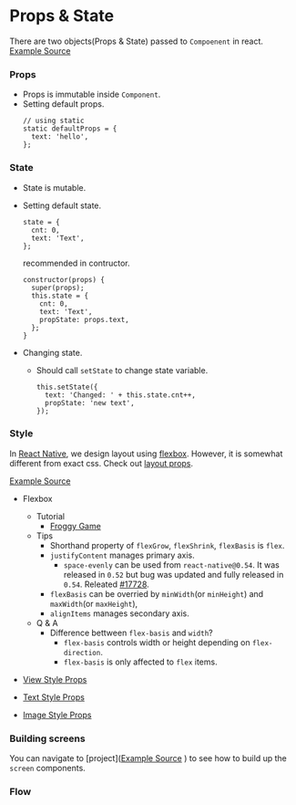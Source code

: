 # Props & State
There are two objects(Props & State) passed to `Compoenent` in react.
[Example Source](https://github.com/dooboolab/react-native-training/blob/master/props-state/ExPropsState)

### Props
- Props is immutable inside `Component`.
- Setting default props.
  ```
  // using static
  static defaultProps = {
    text: 'hello',
  };
  ```

### State
- State is mutable.
- Setting default state.
  ```
  state = {
    cnt: 0,
    text: 'Text',
  };
  ```
  recommended in contructor.
  ```
  constructor(props) {
    super(props);
    this.state = {
      cnt: 0,
      text: 'Text',
      propState: props.text,
    };
  }
  ```

- Changing state.
  + Should call `setState` to change state variable.
    ```
    this.setState({
      text: 'Changed: ' + this.state.cnt++,
      propState: 'new text',
    });
    ```

### Style
In [React Native](https://facebook.github.io/react-native/), we design layout using [flexbox](https://facebook.github.io/react-native/docs/flexbox). However, it is somewhat different from exact css. Check out [layout props](https://facebook.github.io/react-native/docs/layout-props).

[Example Source](https://github.com/dooboolab/react-native-training/blob/master/props-state/ExStyle)

- Flexbox
  + Tutorial
    - [Froggy Game](https://flexboxfroggy.com/)
  + Tips
    - Shorthand property of `flexGrow`, `flexShrink`, `flexBasis` is `flex`.
    - `justifyContent` manages primary axis.
       + `space-evenly` can be used from `react-native@0.54`. It was released in `0.52` but bug was updated and fully released in `0.54`. Releated [#17728](https://github.com/facebook/react-native/issues/17728).
    - `flexBasis` can be overried by `minWidth`(or `minHeight`) and `maxWidth`(or `maxHeight`), 
    - `alignItems` manages secondary axis.
  + Q & A
    - Difference bettween `flex-basis` and `width`?
      + `flex-basis` controls width or height depending on `flex-direction`.
      + `flex-basis` is only affected to `flex` items.

- [View Style Props](https://facebook.github.io/react-native/docs/view-style-props#elevation)
- [Text Style Props](https://facebook.github.io/react-native/docs/text-style-props#textalignvertical)
- [Image Style Props](https://facebook.github.io/react-native/docs/images#static-image-resources)

### Building screens
You can navigate to [project]([Example Source](https://github.com/dooboolab/react-native-training/blob/master/building-screens)
) to see how to build up the `screen` components.

### Flow
